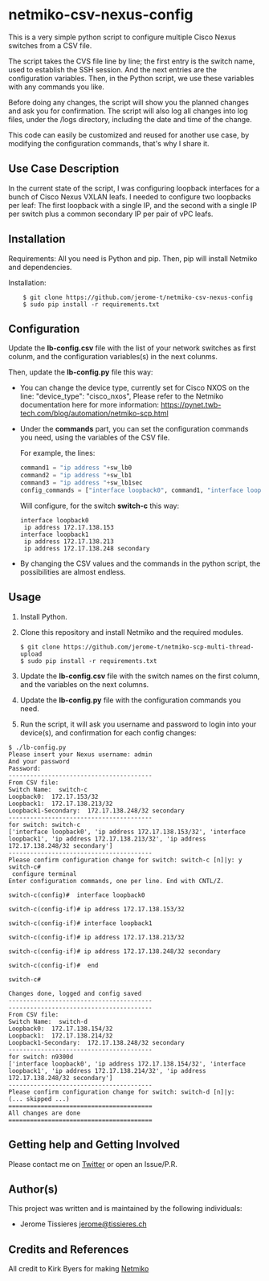 # netmiko-csv-nexus-config
This is a very simple python script to configure multiple Cisco Nexus switches from a CSV file.

The script takes the CVS file line by line; the first entry is the switch name, used to establish the SSH session.
And the next entries are the configuration variables.
Then, in the Python script, we use these variables with any commands you like.

Before doing any changes, the script will show you the planned changes and ask you for confirmation.
The script will also log all changes into log files, under the /logs directory, including the date and time of the change.

This code can easily be customized and reused for another use case, by modifying the configuration commands, that's why I share it.


## Use Case Description
In the current state of the script, I was configuring loopback interfaces for a bunch of Cisco Nexus VXLAN leafs.
I needed to configure two loopbacks per leaf: The first loopback with a single IP, and the second with a single IP per switch plus a common secondary IP per pair of vPC leafs.


## Installation
Requirements: All you need is Python and pip.
Then, pip will install Netmiko and dependencies.

Installation:
```
	$ git clone https://github.com/jerome-t/netmiko-csv-nexus-config
	$ sudo pip install -r requirements.txt
```

## Configuration
Update the **lb-config.csv** file with the list of your network switches as first colunm, and the configuration variables(s) in the next colunms.

Then, update the **lb-config.py** file this way:
 - You can change the device type, currently set for Cisco NXOS on the line: "device_type": "cisco_nxos",
Please refer to the Netmiko documentation here for more information: https://pynet.twb-tech.com/blog/automation/netmiko-scp.html

 - Under the **commands** part, you can set the configuration commands you need, using the variables of the CSV file.

   For example, the lines:

	```python   
	command1 = "ip address "+sw_lb0
	command2 = "ip address "+sw_lb1
	command3 = "ip address "+sw_lb1sec
	config_commands = ["interface loopback0", command1, "interface loopback1", command2, command3]
  	```
 
   Will configure, for the switch **switch-c** this way:

	``` 
	interface loopback0
	 ip address 172.17.138.153
	interface loopback1
	 ip address 172.17.138.213
	 ip address 172.17.138.248 secondary
	```

 - By changing the CSV values and the commands in the python script, the possibilities are almost endless. 


## Usage
1) Install Python.
2) Clone this repository and install Netmiko and the required modules.

	```
	$ git clone https://github.com/jerome-t/netmiko-scp-multi-thread-upload
	$ sudo pip install -r requirements.txt
	```
3) Update the **lb-config.csv** file with the switch names on the first column, and the variables on the next columns.
4) Update the **lb-config.py** file with the configuration commands you need.
5) Run the script, it will ask you username and password to login into your device(s), and confirmation for each config changes:

```
$ ./lb-config.py
Please insert your Nexus username: admin
And your password
Password:
----------------------------------------
From CSV file:
Switch Name:  switch-c
Loopback0:  172.17.153/32
Loopback1:  172.17.138.213/32
Loopback1-Secondary:  172.17.138.248/32 secondary
----------------------------------------
for switch: switch-c
['interface loopback0', 'ip address 172.17.138.153/32', 'interface loopback1', 'ip address 172.17.138.213/32', 'ip address 172.17.138.248/32 secondary']
----------------------------------------
Please confirm configuration change for switch: switch-c [n]|y: y
switch-c#
 configure terminal
Enter configuration commands, one per line. End with CNTL/Z.

switch-c(config)#  interface loopback0

switch-c(config-if)# ip address 172.17.138.153/32

switch-c(config-if)# interface loopback1

switch-c(config-if)# ip address 172.17.138.213/32

switch-c(config-if)# ip address 172.17.138.248/32 secondary

switch-c(config-if)#  end

switch-c#

Changes done, logged and config saved
----------------------------------------
----------------------------------------
From CSV file:
Switch Name:  switch-d
Loopback0:  172.17.138.154/32
Loopback1:  172.17.138.214/32
Loopback1-Secondary:  172.17.138.248/32 secondary
----------------------------------------
for switch: n9300d
['interface loopback0', 'ip address 172.17.138.154/32', 'interface loopback1', 'ip address 172.17.138.214/32', 'ip address 172.17.138.248/32 secondary']
----------------------------------------
Please confirm configuration change for switch: switch-d [n]|y:
(... skipped ...)
========================================
All changes are done
========================================
```


## Getting help and Getting Involved
Please contact me on [Twitter](https://twitter.com/JeromeTissieres) or open an Issue/P.R.


## Author(s)
This project was written and is maintained by the following individuals:
* Jerome Tissieres <jerome@tissieres.ch>

## Credits and References
All credit to Kirk Byers for making [Netmiko](https://github.com/ktbyers/netmiko)

